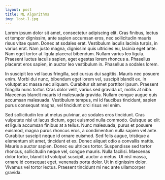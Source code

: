 ```yaml
---
layout: post
title: ML Algorithms
img: lost-1.jpg
---
```


Lorem ipsum dolor sit amet, consectetur adipiscing elit. Cras finibus, lectus et tempor dignissim, ante sapien accumsan eros, nec sollicitudin mauris risus vitae quam. Donec at sodales erat. Vestibulum iaculis lacinia turpis, in varius erat. Nam justo magna, dignissim quis ultricies eu, lacinia eget ante. Nam eget tortor at ligula placerat bibendum. Nullam varius leo ligula. Praesent luctus iaculis sapien, eget egestas lorem rhoncus a. Phasellus placerat eros sapien, in auctor leo vestibulum in. Phasellus a sodales lorem.

In suscipit leo vel lacus fringilla, sed cursus dui sagittis. Mauris nec posuere enim. Morbi dui nunc, bibendum eget lorem vel, suscipit blandit ex. In volutpat ac massa nec aliquam. Curabitur sit amet porttitor ipsum. Praesent fringilla nunc tortor. Cras dolor velit, varius sed gravida ut, mollis at nibh. Maecenas blandit mauris id malesuada gravida. Nullam congue augue quis accumsan malesuada. Vestibulum tempus, mi id faucibus tincidunt, sapien purus consequat magna, vel tincidunt orci risus vel enim.

Sed sollicitudin leo ut metus pulvinar, ac sodales eros tincidunt. Cras vulputate nisl ut lacus dictum, eget euismod nulla commodo. Quisque ac elit et ligula accumsan finibus at a tellus. Nunc malesuada, purus et posuere euismod, magna purus rhoncus eros, a condimentum nulla sapien vel ante. Curabitur suscipit neque id ornare euismod. Sed felis augue, tristique a elementum sit amet, tincidunt et ex. Donec aliquet odio a convallis mattis. Mauris a auctor sapien. Donec eu ultrices tortor. Suspendisse sed tortor rhoncus, sollicitudin neque vel, congue mauris. Nulla facilisi. Maecenas dolor tortor, blandit id volutpat suscipit, auctor a metus. Ut nisl massa, ornare id consequat eget, venenatis porta dolor. Ut in dignissim dolor. Vivamus vel tortor lectus. Praesent tincidunt mi nec ante ullamcorper gravida.
